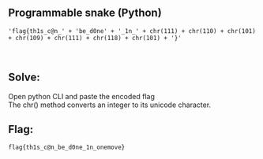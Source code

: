 ## Programmable snake (Python)

`'flag{th1s_c@n_' + 'be_d0ne' + '_1n_' + chr(111) + chr(110) + chr(101) + chr(109) + chr(111) + chr(118) + chr(101) + '}'`

<br/>

## Solve:

Open python CLI and paste the encoded flag
<br/>
The chr() method converts an integer to its unicode character.
<br/>

## Flag:
`flag{th1s_c@n_be_d0ne_1n_onemove}`
